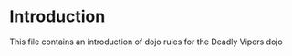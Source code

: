 Introduction
============

This file contains an introduction of dojo rules for the Deadly Vipers dojo